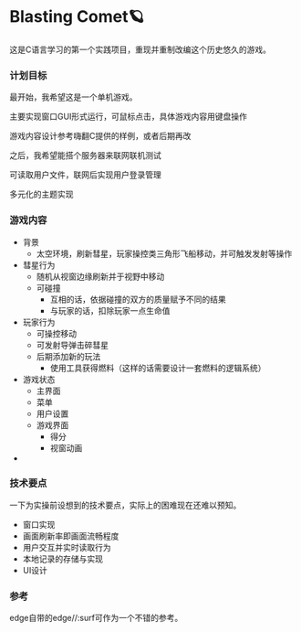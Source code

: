 # Blasting Comet🪐

这是C语言学习的第一个实践项目，重现并重制改编这个历史悠久的游戏。

### 计划目标

最开始，我希望这是一个单机游戏。

主要实现窗口GUI形式运行，可鼠标点击，具体游戏内容用键盘操作

游戏内容设计参考嗨翻C提供的样例，或者后期再改

之后，我希望能搭个服务器来联网联机测试

可读取用户文件，联网后实现用户登录管理

多元化的主题实现

### 游戏内容

- 背景
  - 太空环境，刷新彗星，玩家操控类三角形飞船移动，并可触发发射等操作
- 彗星行为
  - 随机从视窗边缘刷新并于视野中移动
  - 可碰撞
    - 互相的话，依据碰撞的双方的质量赋予不同的结果
    - 与玩家的话，扣除玩家一点生命值
- 玩家行为
  - 可操控移动
  - 可发射导弹击碎彗星
  - 后期添加新的玩法
    - 使用工具获得燃料（这样的话需要设计一套燃料的逻辑系统）
- 游戏状态
  - 主界面
  - 菜单
  - 用户设置
  - 游戏界面
    - 得分
    - 视窗动画
- 

### 技术要点

一下为实操前设想到的技术要点，实际上的困难现在还难以预知。

- 窗口实现
- 画面刷新率即画面流畅程度
- 用户交互并实时读取行为
- 本地记录的存储与实现
- UI设计

### 参考

edge自带的edge//:surf可作为一个不错的参考。